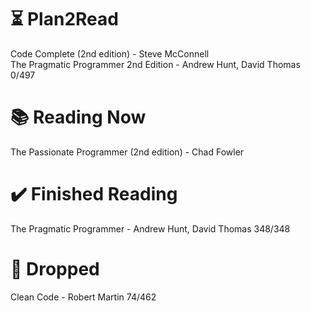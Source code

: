 # ⏳ Plan2Read

Code Complete (2nd edition) - Steve McConnell   
The Pragmatic Programmer 2nd Edition - Andrew Hunt, David Thomas 0/497

# 📚 Reading Now

The Passionate Programmer (2nd edition) - Chad Fowler   

# ✔️ Finished Reading

The Pragmatic Programmer - Andrew Hunt, David Thomas 348/348

# 🫗 Dropped

Clean Code - Robert Martin 74/462   

